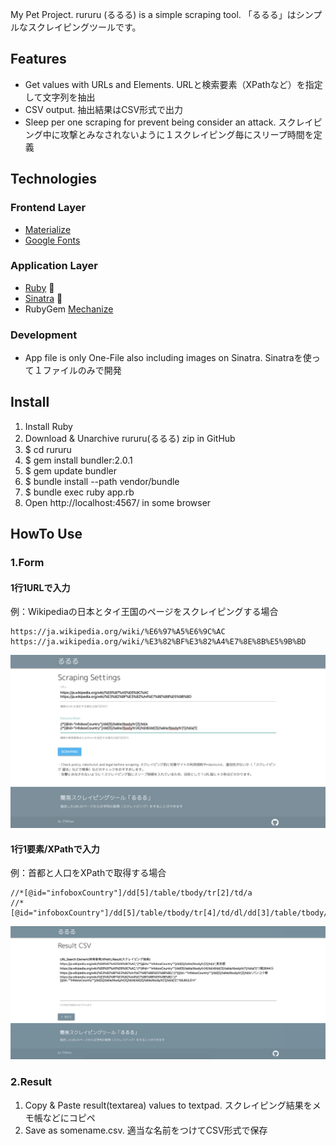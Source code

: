 My Pet Project. rururu (るるる) is a simple scraping tool.
「るるる」はシンプルなスクレイピングツールです。

## Features
- Get values with URLs and Elements. URLと検索要素（XPathなど）を指定して文字列を抽出
- CSV output. 抽出結果はCSV形式で出力
- Sleep per one scraping for prevent being consider an attack. スクレイピング中に攻撃とみなされないように１スクレイピング毎にスリープ時間を定義

## Technologies
### Frontend Layer
- [Materialize](https://materializecss.com/)
- [Google Fonts](https://fonts.google.com/)

### Application Layer
- [Ruby](https://www.ruby-lang.org/en/) 💎
- [Sinatra](http://sinatrarb.com/) 🎩
- RubyGem [Mechanize](https://github.com/sparklemotion/mechanize)

### Development
- App file is only One-File also including images on Sinatra. Sinatraを使って１ファイルのみで開発

## Install
1. Install Ruby
2. Download & Unarchive rururu(るるる) zip in GitHub
3. $ cd rururu
4. $ gem install bundler:2.0.1
5. $ gem update bundler
6. $ bundle install --path vendor/bundle
7. $ bundle exec ruby app.rb
8. Open http://localhost:4567/ in some browser

## HowTo Use
### 1.Form
#### 1行1URLで入力
例：Wikipediaの日本とタイ王国のページをスクレイピングする場合
```
https://ja.wikipedia.org/wiki/%E6%97%A5%E6%9C%AC
https://ja.wikipedia.org/wiki/%E3%82%BF%E3%82%A4%E7%8E%8B%E5%9B%BD
```

![Scraping Form](https://raw.githubusercontent.com/256hax/rururu/master/docs/screenshot/scraping-form.png)

#### 1行1要素/XPathで入力
例：首都と人口をXPathで取得する場合
```
//*[@id="infoboxCountry"]/dd[5]/table/tbody/tr[2]/td/a
//*[@id="infoboxCountry"]/dd[5]/table/tbody/tr[4]/td/dl/dd[3]/table/tbody/tr[1]/td/a[1]
```

![Result CSV](https://raw.githubusercontent.com/256hax/rururu/master/docs/screenshot/result-csv.png)

### 2.Result
1. Copy & Paste result(textarea) values to textpad. スクレイピング結果をメモ帳などにコピペ
2. Save as somename.csv. 適当な名前をつけてCSV形式で保存
